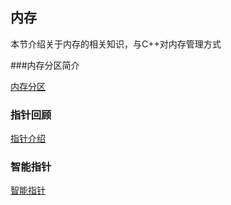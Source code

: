 ## 内存

本节介绍关于内存的相关知识，与C++对内存管理方式

###内存分区简介

[内存分区](./memory_partition/README.md)

### 指针回顾

[指针介绍](./ptr/ptr.cpp)

### 智能指针

[智能指针](./smart_str/README.MD)

